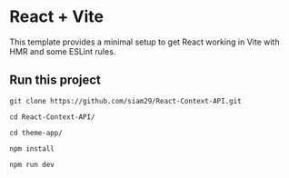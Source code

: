 # React + Vite

This template provides a minimal setup to get React working in Vite with HMR and some ESLint rules.

## Run this project
```
git clone https://github.com/siam29/React-Context-API.git
```

```
cd React-Context-API/
```

```
cd theme-app/
```

```
npm install
```

```
npm run dev
```
